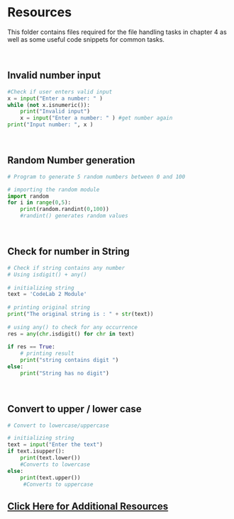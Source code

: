 # Resources

This folder contains files required for the file handling tasks in chapter 4 as well as some useful code snippets for common tasks. 

&nbsp;
&nbsp;

## Invalid number input

```python
#Check if user enters valid input
x = input("Enter a number: " )
while (not x.isnumeric()):
    print("Invalid input")
    x = input("Enter a number: " ) #get number again
print("Input number: ", x )
```

&nbsp;
&nbsp;

## Random Number generation

```python
# Program to generate 5 random numbers between 0 and 100

# importing the random module
import random
for i in range(0,5):
    print(random.randint(0,100))
    #randint() generates random values
```

&nbsp;
&nbsp;

## Check for number in String

```python
# Check if string contains any number
# Using isdigit() + any()
 
# initializing string
text = 'CodeLab 2 Module'
 
# printing original string
print("The original string is : " + str(text))
 
# using any() to check for any occurrence
res = any(chr.isdigit() for chr in text)
     
if res == True:
    # printing result
    print("string contains digit ")
else:
    print("String has no digit")

```

&nbsp;
&nbsp;

## Convert to upper / lower case

```python
# Convert to lowercase/uppercase

# initializing string
text = input("Enter the text")
if text.isupper():
    print(text.lower()) 
    #Converts to lowercase
else:
    print(text.upper())
     #Converts to uppercase
```
## [Click Here for Additional Resources](https://docs.google.com/document/d/12FgDNp4Is9YJLF-TsE720RIdpaaNQuD2m2KO0gwt4Zc/edit?usp=sharing)

